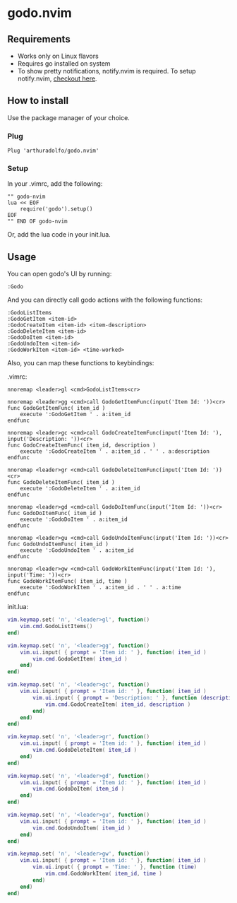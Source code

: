 # godo.nvim

## Requirements

- Works only on Linux flavors
- Requires go installed on system
- To show pretty notifications, notify.nvim is required. 
To setup notify.nvim, [checkout here](https://github.com/rcarriga/nvim-notify).

## How to install

Use the package manager of your choice.

### Plug

```vim
Plug 'arthuradolfo/godo.nvim'
```

### Setup

In your .vimrc, add the following:

```vim
"" godo-nvim
lua << EOF
    require('godo').setup()
EOF
"" END OF godo-nvim
```

Or, add the lua code in your init.lua.

## Usage

You can open godo's UI by running:

```vim
:Godo
```

And you can directly call godo actions with the following functions:

```vim
:GodoListItems
:GodoGetItem <item-id>
:GodoCreateItem <item-id> <item-description>
:GodoDeleteItem <item-id>
:GodoDoItem <item-id>
:GodoUndoItem <item-id>
:GodoWorkItem <item-id> <time-worked>
```

Also, you can map these functions to keybindings:

.vimrc:
```vim
nnoremap <leader>gl <cmd>GodoListItems<cr>

nnoremap <leader>gg <cmd>call GodoGetItemFunc(input('Item Id: '))<cr>
func GodoGetItemFunc( item_id )
    execute ':GodoGetItem ' . a:item_id
endfunc

nnoremap <leader>gc <cmd>call GodoCreateItemFunc(input('Item Id: '), input('Description: '))<cr>
func GodoCreateItemFunc( item_id, description )
    execute ':GodoCreateItem ' . a:item_id . ' ' . a:description
endfunc

nnoremap <leader>gr <cmd>call GodoDeleteItemFunc(input('Item Id: '))<cr>
func GodoDeleteItemFunc( item_id )
    execute ':GodoDeleteItem ' . a:item_id
endfunc

nnoremap <leader>gd <cmd>call GodoDoItemFunc(input('Item Id: '))<cr>
func GodoDoItemFunc( item_id )
    execute ':GodoDoItem ' . a:item_id
endfunc

nnoremap <leader>gu <cmd>call GodoUndoItemFunc(input('Item Id: '))<cr>
func GodoUndoItemFunc( item_id )
    execute ':GodoUndoItem ' . a:item_id
endfunc

nnoremap <leader>gw <cmd>call GodoWorkItemFunc(input('Item Id: '), input('Time: '))<cr>
func GodoWorkItemFunc( item_id, time )
    execute ':GodoWorkItem ' . a:item_id . ' ' . a:time
endfunc
```

init.lua:
```lua
vim.keymap.set( 'n', '<leader>gl', function()
	vim.cmd.GodoListItems()
end)

vim.keymap.set( 'n', '<leader>gg', function()
	vim.ui.input( { prompt = 'Item id: ' }, function( item_id )
		vim.cmd.GodoGetItem( item_id )
	end)
end)

vim.keymap.set( 'n', '<leader>gc', function()
	vim.ui.input( { prompt = 'Item id: ' }, function( item_id )
        vim.ui.input( { prompt = 'Description: ' }, function (description)
            vim.cmd.GodoCreateItem( item_id, description )
        end)
	end)
end)

vim.keymap.set( 'n', '<leader>gr', function()
	vim.ui.input( { prompt = 'Item id: ' }, function( item_id )
		vim.cmd.GodoDeleteItem( item_id )
	end)
end)

vim.keymap.set( 'n', '<leader>gd', function()
	vim.ui.input( { prompt = 'Item id: ' }, function( item_id )
		vim.cmd.GodoDoItem( item_id )
	end)
end)

vim.keymap.set( 'n', '<leader>gu', function()
	vim.ui.input( { prompt = 'Item id: ' }, function( item_id )
		vim.cmd.GodoUndoItem( item_id )
	end)
end)

vim.keymap.set( 'n', '<leader>gw', function()
	vim.ui.input( { prompt = 'Item id: ' }, function( item_id )
        vim.ui.input( { prompt = 'Time: ' }, function (time)
            vim.cmd.GodoWorkItem( item_id, time )
        end)
	end)
end)
```
